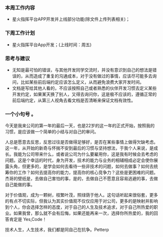 ### 本周工作内容

- 星火指挥平台APP开发并上线部分功能(除文件上传列表相关)；

### 下周工作计划

- 星火指挥平台App开发；(上线时间：周五)

### 思考与建议

- 无知是最可怕的错误，与其他开发同学交流时，并没有意识到自己的想法是错误的，从而造成了重复的沟通成本，对于没有做过的事情，应该尽可能多去询问，比如某些前后端约定应该怎么定义，从而避免浪费大家开发时间。
- 文档是写给其他人看的，不应该按照自己或者熟悉的伙伴开发习惯去定义某些开发约定，如果某天换了别人，又得去询问你，这是极不应该的，遵循正常的前后端约定，从第三人视角去看文档是否清晰来保证文档有效性。

### 一个小句号 。

今天是我来公司的第一年的最后一天，也是22岁的这一年的正式开始，按照我的习惯，是应该做一个简单的小结与对自己的审问。

人总是愿意去反思，反思过往是否做得足够好，是否在某些事情上做得欠缺考虑。这一年，从开始的新奇与怀揣不安到最后的习惯与坚持想法，于我个人来说，是成长。我能为公司带来什么，或者说公司为什么要雇用你，这是我有时候会去考虑的问题。这是个幸运的时代，身为开发，技术的能力与业务的相辅相成必定会使你展露头角，但更多的，是学会如何去看待一些非技术的问题，如何去做事？如何去统筹你的工作？如何去提高你的能力，提高你的核心竞争力？这些是更困难的问题。杰哥的壁纸是，去做自己害怕的事，是的，去做自己不愿意且容易逃避的事，去做自己能做的事。

对于价值观，成为一颗树，枝繁叶茂，照绿荫于他人。这句话听起来很俗套，更多的有点不切实际，但我认为其实价值观不仅仅应用于对公司，更多的是映射并影响到个人，你会选择怎样的态度，对于自己的人生及技术追求，对于自己所热爱的职业。如果我曾，那么就不会有后悔，如果还能再来一次，选择你所热爱的，我的回答肯定是 Yes,Code！

技术人生，人生技术，我们都是同自己在抗争。Petterp







